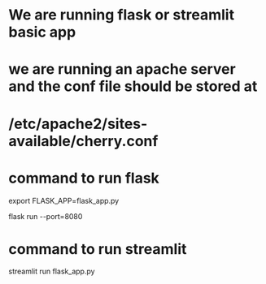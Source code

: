 # We are running flask or streamlit basic app


# we are running an apache server and the conf file should be stored at 

# /etc/apache2/sites-available/cherry.conf



# command to run flask 


export FLASK_APP=flask_app.py


flask run --port=8080


# command to run streamlit


streamlit run flask_app.py




